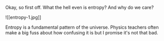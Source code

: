 Okay, so first off. What the hell even is entropy? And why do we care?

![[entropy-1.jpg]]

Entropy is a fundamental pattern of the universe. Physics teachers often make a big fuss about how confusing it is but I promise it's not that bad.

